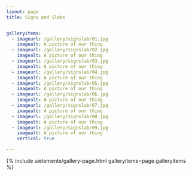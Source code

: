 ```yaml
---
layout: page
title: Signs and Slabs


galleryitems:
  - imageurl: /gallery/signslab/01.jpg
    imagealt: A picture of our thing
  - imageurl: /gallery/signslab/02.jpg
    imagealt: A picture of our thing
  - imageurl: /gallery/signslab/03.jpg
    imagealt: A picture of our thing
  - imageurl: /gallery/signslab/04.jpg
    imagealt: A picture of our thing
  - imageurl: /gallery/signslab/05.jpg
    imagealt: A picture of our thing
  - imageurl: /gallery/signslab/06.jpg
    imagealt: A picture of our thing
  - imageurl: /gallery/signslab/07.jpg
    imagealt: A picture of our thing
  - imageurl: /gallery/signslab/08.jpg
    imagealt: A picture of our thing
  - imageurl: /gallery/signslab/09.jpg
    imagealt: A picture of our thing
    vertical: true

---
```


{% include uielements/gallery-page.html galleryitems=page.galleryitems %}
